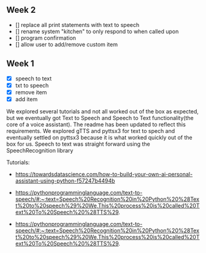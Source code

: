 ## Week 2 
- [] replace all print statements with text to speech
- [] rename system "kitchen" to only respond to when called upon
- [] program confirmation
- [] allow user to add/remove custom item 

## Week 1

- [x] speech to text
- [x] txt to speech
- [x] remove item
- [x] add item

We explored several tutorials and not all worked out of the box as expected, but we eventually got Text to Speech and Speech to Text functionality(the core of a voice assistant). The readme has been updated to reflect this requirements. We explored gTTS and pyttsx3 for text to spech and eventually settled on pyttsx3 because it is what worked quickly out of the box for us. Speech to text was straight forward using the SpeechRecognition library

Tutorials:

 - https://towardsdatascience.com/how-to-build-your-own-ai-personal-assistant-using-python-f57247b4494b

 - https://pythonprogramminglanguage.com/text-to-speech/#:~:text=Speech%20Recognition%20in%20Python%20%28Text%20to%20speech%29%20We,This%20process%20is%20called%20Text%20To%20Speech%20%28TTS%29.

 - https://pythonprogramminglanguage.com/text-to-speech/#:~:text=Speech%20Recognition%20in%20Python%20%28Text%20to%20speech%29%20We,This%20process%20is%20called%20Text%20To%20Speech%20%28TTS%29.


